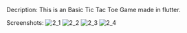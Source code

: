 Decription: This is an Basic Tic Tac Toe Game made in flutter. 

Screenshots:
![2_1](https://user-images.githubusercontent.com/16263958/203934308-b5549e12-a6e0-4ab7-b020-0e2a419b4dae.png)
![2_2](https://user-images.githubusercontent.com/16263958/203934316-4b128a65-6c0d-4354-b1f2-9ada968001e7.png)
![2_3](https://user-images.githubusercontent.com/16263958/203934324-b36b6ed6-9e94-4a98-8b65-43cb3ed1b65d.png)
![2_4](https://user-images.githubusercontent.com/16263958/203934328-ddfd453a-877b-4bb8-9751-145ba53ebebb.png)
